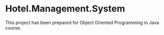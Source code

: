 # Hotel.Management.System
This project has been prepared for Object Oriented Programming in Java course.


